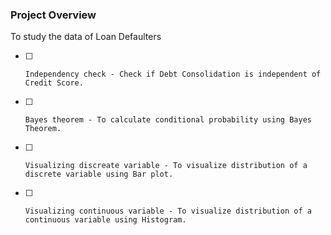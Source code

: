 ### Project Overview

 To study the data of Loan Defaulters

- [ ]     Independency check - Check if Debt Consolidation is independent of Credit Score.
- [ ]     Bayes theorem - To calculate conditional probability using Bayes Theorem.
- [ ]     Visualizing discreate variable - To visualize distribution of a discrete variable using Bar plot.
- [ ]     Visualizing continuous variable - To visualize distribution of a continuous variable using Histogram.



